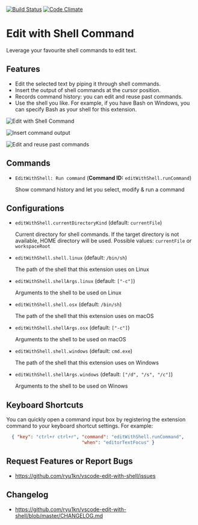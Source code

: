 [![Build Status](https://travis-ci.org/ryu1kn/vscode-edit-with-shell.svg?branch=master)](https://travis-ci.org/ryu1kn/vscode-edit-with-shell) [![Code Climate](https://codeclimate.com/github/ryu1kn/vscode-edit-with-shell/badges/gpa.svg)](https://codeclimate.com/github/ryu1kn/vscode-edit-with-shell)

# Edit with Shell Command

Leverage your favourite shell commands to edit text.

## Features

* Edit the selected text by piping it through shell commands.
* Insert the output of shell commands at the cursor position.
* Records command history: you can edit and reuse past commands.
* Use the shell you like. For example, if you have Bash on Windows, you can specify Bash as your shell for this extension.

![Edit with Shell Command](https://raw.githubusercontent.com/ryu1kn/vscode-edit-with-shell/master/images/animations/public.gif)

![Insert command output](https://raw.githubusercontent.com/ryu1kn/vscode-edit-with-shell/master/images/animations/insert-command-output.gif)

![Edit and reuse past commands](https://raw.githubusercontent.com/ryu1kn/vscode-edit-with-shell/master/images/animations/edit-and-run-command-history.gif)

## Commands

* `EditWithShell: Run command` (**Command ID:** `editWithShell.runCommand`)

    Show command history and let you select, modify & run a command

## Configurations

* `editWithShell.currentDirectoryKind` (default: `currentFile`)

    Current directory for shell commands. If the target directory is not available, HOME directory will be used. Possible values: `currentFile` or `workspaceRoot`

* `editWithShell.shell.linux` (default: `/bin/sh`)

    The path of the shell that this extension uses on Linux

* `editWithShell.shellArgs.linux` (default: `["-c"]`)

    Arguments to the shell to be used on Linux

* `editWithShell.shell.osx` (default: `/bin/sh`)

    The path of the shell that this extension uses on macOS

* `editWithShell.shellArgs.osx` (default: `["-c"]`)

    Arguments to the shell to be used on macOS

* `editWithShell.shell.windows` (default: `cmd.exe`)

    The path of the shell that this extension uses on Windows

* `editWithShell.shellArgs.windows` (default: `["/d", "/s", "/c"]`)

    Arguments to the shell to be used on Winows

## Keyboard Shortcuts

You can quickly open a command input box by registering the extension command to your keyboard shortcut settings. For example:

```json
  { "key": "ctrl+r ctrl+r", "command": "editWithShell.runCommand",
                            "when": "editorTextFocus" }
```

## Request Features or Report Bugs

* https://github.com/ryu1kn/vscode-edit-with-shell/issues

## Changelog

* https://github.com/ryu1kn/vscode-edit-with-shell/blob/master/CHANGELOG.md
